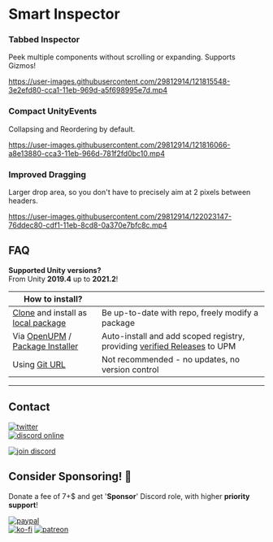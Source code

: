 # Smart Inspector
 
 ### **Tabbed Inspector** 
Peek multiple components without scrolling or expanding. Supports Gizmos!

https://user-images.githubusercontent.com/29812914/121815548-3e2efd80-cca1-11eb-969d-a5f698995e7d.mp4




### **Compact UnityEvents** 
Collapsing and Reordering by default.

https://user-images.githubusercontent.com/29812914/121816066-a8e13880-cca3-11eb-966d-781f2fd0bc10.mp4

### **Improved Dragging**
Larger drop area, so you don't have to precisely aim at 2 pixels between headers.

https://user-images.githubusercontent.com/29812914/122023147-76ddec80-cdf1-11eb-8cd8-0a370e7bfc8c.mp4

## FAQ

**Supported Unity versions?**\
From Unity **2019.4** up to **2021.2**!

| **How to install?** | |
|-------------|-------------|
| [Clone](https://docs.github.com/en/github/creating-cloning-and-archiving-repositories/cloning-a-repository-from-github/cloning-a-repository#cloning-a-repository-to-github-desktop) and install as [local package](https://docs.unity3d.com/Manual/upm-ui-local.html)     | Be up-to-date with repo, freely modify a package  |
| Via [OpenUPM](https://openupm.com/packages/com.av.smart-inspector/) / [Package Installer](https://package-installer.glitch.me/v1/installer/OpenUPM/com.av.smart-inspector?registry=https%3A%2F%2Fpackage.openupm.com)    | Auto-install and add scoped registry, providing [verified Releases](https://github.com/neon-age/Smart-Inspector/releases) to UPM |
| Using [Git URL](https://docs.unity3d.com/Manual/upm-ui-giturl.html) | Not recommended - no updates, no version control  |

---------------------

## Contact

[![twitter](https://img.shields.io/twitter/follow/_neonage?style=social)](https://twitter.com/_neonage)\
[![discord online](https://img.shields.io/discord/830405926078644254?label=Open%20Labs&logo=discord&style=social)](https://discord.gg/wWpqvwuf8J)

[![join discord](https://user-images.githubusercontent.com/29812914/121816656-0cb93080-cca7-11eb-954a-344cfd31f530.png)](https://discord.gg/wWpqvwuf8J)


## Consider Sponsoring! 💊
Donate a fee of 7+$ and get '**Sponsor**' Discord role, with higher **priority support**!

[![paypal](https://user-images.githubusercontent.com/29812914/122331051-67c87d00-cf5e-11eb-8668-5c0640c613eb.png)](https://paypal.me/neonage)\
[![ko-fi](https://www.ko-fi.com/img/githubbutton_sm.svg)](https://ko-fi.com/neonage)
[![patreon](https://user-images.githubusercontent.com/29812914/122331278-be35bb80-cf5e-11eb-8eb3-89540d70a9cd.png)](https://www.patreon.com/neonage)
